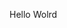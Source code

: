 Hello Wolrd











































































































































































































































































































































































































































































































































































































































































































































































































































































































































































































































































































































































































































































































































































































































































































































































































































